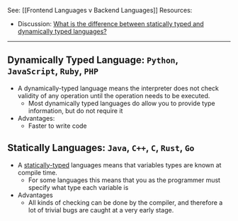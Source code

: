 See: [[Frontend Languages v Backend Languages]]
Resources: 
* Discussion: [What is the difference between statically typed and dynamically typed languages?](https://stackoverflow.com/questions/1517582/what-is-the-difference-between-statically-typed-and-dynamically-typed-languages)

---
## Dynamically Typed Language: `Python`, `JavaScript`, `Ruby`, `PHP`
* A dynamically-typed language means the interpreter does not check validity of any operation until the operation needs to be executed. 
	* Most dynamically typed languages do allow you to provide type information, but do not require it
* Advantages:
	* Faster to write code

## Statically Languages: `Java`, `C++`, `C`, `Rust`, `Go`
* A [statically-typed](https://developer.mozilla.org/en-US/docs/Glossary/Static_typing) languages means that variables types are known at compile time. 
	* For some languages this means that you as the programmer must specify what type each variable is
* Advantages
	* All kinds of checking can be done by the compiler, and therefore a lot of trivial bugs are caught at a very early stage.


